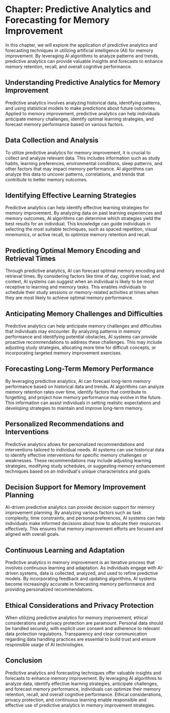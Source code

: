 Chapter: Predictive Analytics and Forecasting for Memory Improvement
====================================================================

In this chapter, we will explore the application of predictive analytics and forecasting techniques in utilizing artificial intelligence (AI) for memory improvement. By leveraging AI algorithms to analyze patterns and trends, predictive analytics can provide valuable insights and forecasts to enhance memory retention, recall, and overall cognitive performance.

Understanding Predictive Analytics for Memory Improvement
---------------------------------------------------------

Predictive analytics involves analyzing historical data, identifying patterns, and using statistical models to make predictions about future outcomes. Applied to memory improvement, predictive analytics can help individuals anticipate memory challenges, identify optimal learning strategies, and forecast memory performance based on various factors.

Data Collection and Analysis
----------------------------

To utilize predictive analytics for memory improvement, it is crucial to collect and analyze relevant data. This includes information such as study habits, learning preferences, environmental conditions, sleep patterns, and other factors that may impact memory performance. AI algorithms can analyze this data to uncover patterns, correlations, and trends that contribute to better memory outcomes.

Identifying Effective Learning Strategies
-----------------------------------------

Predictive analytics can help identify effective learning strategies for memory improvement. By analyzing data on past learning experiences and memory outcomes, AI algorithms can determine which strategies yield the best results for an individual. This knowledge can guide individuals in selecting the most suitable techniques, such as spaced repetition, visual mnemonics, or active recall, to optimize memory retention and recall.

Predicting Optimal Memory Encoding and Retrieval Times
------------------------------------------------------

Through predictive analytics, AI can forecast optimal memory encoding and retrieval times. By considering factors like time of day, cognitive load, and context, AI systems can suggest when an individual is likely to be most receptive to learning and memory tasks. This enables individuals to schedule their study sessions or memory-related activities at times when they are most likely to achieve optimal memory performance.

Anticipating Memory Challenges and Difficulties
-----------------------------------------------

Predictive analytics can help anticipate memory challenges and difficulties that individuals may encounter. By analyzing patterns in memory performance and identifying potential obstacles, AI systems can provide proactive recommendations to address these challenges. This may include adjusting study strategies, allocating more time for difficult concepts, or incorporating targeted memory improvement exercises.

Forecasting Long-Term Memory Performance
----------------------------------------

By leveraging predictive analytics, AI can forecast long-term memory performance based on historical data and trends. AI algorithms can analyze memory retention rates over time, identify factors that contribute to forgetting, and project how memory performance may evolve in the future. This information can assist individuals in setting realistic expectations and developing strategies to maintain and improve long-term memory.

Personalized Recommendations and Interventions
----------------------------------------------

Predictive analytics allows for personalized recommendations and interventions tailored to individual needs. AI systems can use historical data to identify effective interventions for specific memory challenges or weaknesses. These recommendations may include adjusting learning strategies, modifying study schedules, or suggesting memory enhancement techniques based on an individual's unique characteristics and goals.

Decision Support for Memory Improvement Planning
------------------------------------------------

AI-driven predictive analytics can provide decision support for memory improvement planning. By analyzing various factors such as task complexity, time constraints, and personal preferences, AI systems can help individuals make informed decisions about how to allocate their resources effectively. This ensures that memory improvement efforts are focused and aligned with overall goals.

Continuous Learning and Adaptation
----------------------------------

Predictive analytics in memory improvement is an iterative process that involves continuous learning and adaptation. As individuals engage with AI-driven systems, data is collected, analyzed, and used to refine predictive models. By incorporating feedback and updating algorithms, AI systems become increasingly accurate in forecasting memory performance and providing personalized recommendations.

Ethical Considerations and Privacy Protection
---------------------------------------------

When utilizing predictive analytics for memory improvement, ethical considerations and privacy protection are paramount. Personal data should be handled securely, with explicit user consent and adherence to relevant data protection regulations. Transparency and clear communication regarding data handling practices are essential to build trust and ensure responsible usage of AI technologies.

Conclusion
----------

Predictive analytics and forecasting techniques offer valuable insights and forecasts to enhance memory improvement. By leveraging AI algorithms to analyze data, identify effective learning strategies, anticipate challenges, and forecast memory performance, individuals can optimize their memory retention, recall, and overall cognitive performance. Ethical considerations, privacy protection, and continuous learning enable responsible and effective use of predictive analytics in memory improvement strategies.
